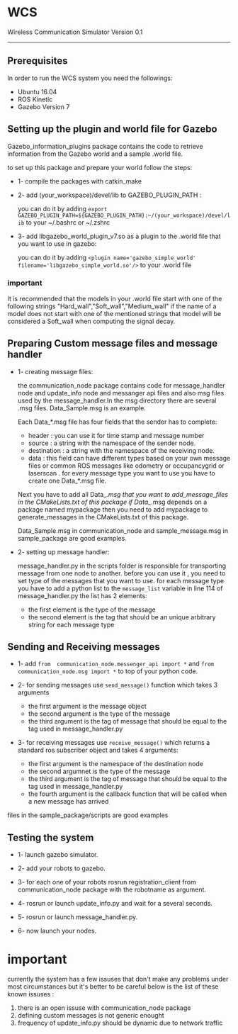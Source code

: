 # WCS
Wireless Communication Simulator Version 0.1

---

## Prerequisites

In order to run the WCS system you need the followings:
* Ubuntu 16.04
* ROS Kinetic
* Gazebo Version 7 

## Setting up the plugin and world file for Gazebo

Gazebo_information_plugins package contains the code to retrieve information from the Gazebo world
and a sample .world file.

to set up this package and prepare your world follow the steps:

* 1- compile the packages with catkin_make

* 2- add (your_workspace)/devel/lib to GAZEBO_PLUGIN_PATH :

  you can do it by adding `export GAZEBO_PLUGIN_PATH=${GAZEBO_PLUGIN_PATH}:~/(your_workspace)/devel/lib` to your ~/.bashrc or ~/.zshrc

* 3- add libgazebo_world_plugin_v7.so as a plugin to the .world file that you want to use in gazebo:

  you can do it by adding `<plugin name='gazebo_simple_world' filename='libgazebo_simple_world.so'/>` to your .world file

### important
It is recommended that the models in your .world file start with one of the following strings "Hard_wall","Soft_wall","Medium_wall" if the name of a model does not start with one of the mentioned strings that model will be considered a Soft_wall when computing the signal decay.



## Preparing Custom message files and message handler


* 1- creating message files:

  the communication_node package contains code for message_handler node and update_info node and messanger api files and also msg files used by the message_handler.In the msg directory there are several .msg files. Data_Sample.msg is an example.

  Each Data_*.msg file has four fields that the sender has to complete:
     * header : you can use it for time stamp and message number
     * source : a string with the namespace of the sender node.
     * destination : a string with the namespace of the receiving node. 
     * data : this field can have different types based on your own message files or common ROS messages like odometry or occupancygrid or laserscan .
  for every message type you want to use you have to create one Data_*.msg file.

  Next you have to add all Data_*.msg that you want to add_message_files in the CMakeLists.txt of this package if Data_*.msg depends on a package named mypackage then you need to add mypackage to generate_messages in the CMakeLists.txt of this package.
  
  Data_Sample.msg in communication_node and sample_message.msg in sample_package are good examples.

* 2- setting up message handler:

  message_handler.py in the scripts folder is responsible for transporting message from one node to another.
  before you can use it , you need to set type of the messages that you want to use.
  for each message type you have to add a python list to the `message_list` variable in line 114 of message_handler.py
  the list has 2 elements:

  * the first element is the type of the message 
  * the second element is the tag that should be an unique arbitrary string for each message type 




## Sending and Receiving messages


* 1- add `from  communication_node.messenger_api import *` and `from communication_node.msg import *` to top of your python code.


* 2- for sending messages use `send_message()` function which takes 3 arguments
  * the first argument is the message object
  * the second argument is the type of the message 
  * the third argument is the tag of message that should be equal to the tag used in message_handler.py


* 3- for receiving messages use `receive_message()` which returns a standard ros subscriber object and takes 4 arguments:
  * the first argument is the namespace of the destination node
  * the second argumnet is the type of the message 
  * the third argument is the tag of message that should be equal to the tag used in message_handler.py
  * the fourth argument is the callback function that will be called when a new message has arrived

files in the sample_package/scripts are good examples


## Testing the system

* 1- launch gazebo simulator.

* 2- add your robots to gazebo.

* 3- for each one of your robots rosrun registration_client from communication_node package with the robotname as argument.

* 4- rosrun or launch update_info.py and wait for a several seconds.
  
* 5- rosrun or launch message_handler.py.

* 6- now launch your nodes.



# important 

currently the system has a few issuses that don't make any problems under most circumstances but it's better to be careful 
below is the list of these known issuses :
1. there is an open issuse with communication_node package
2. defining custom messages is not generic enought
3. frequency of update_info.py should be dynamic due to network traffic 
